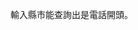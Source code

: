 輸入縣市能查詢出是電話開頭。

<?php
class phone
{
    public function findPrefix($county)
    {
        if ($county === '台北市') {
            return '02';
        } else if ($county === '桃園縣') {
            return '03';
        } else if ($county === '苗栗縣') {
            return '037';
        } else if ($county === '台中市') {
            return '04';
        } else {
            return '查無資訊';
        }
    }
}

